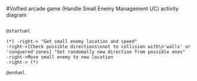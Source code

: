 #Volfied arcade game (Handle Small Enemy Management UC) activity diagram

```PlantUML

@startuml

(*) -right-> "Get small enemy location and speed"
-right->[Check possible directions\nnot to collision with\n'walls' or 'conquered'zones] "Get randomally new direction from possible ones" 
-right->Move small enemy to new location
-right-> (*)

@enduml